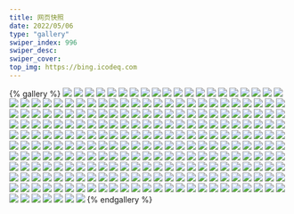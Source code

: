 ```yaml
---
title: 网页快照
date: 2022/05/06 
type: "gallery" 
swiper_index: 996
swiper_desc: 
swiper_cover: 
top_img: https://bing.icodeq.com 
---
```


{% gallery %}
![](https://alist.learnonly.xyz/d/!网页快照/docs.learnonly.xyz/2023-03-25_03-58-46.png)
![](https://alist.learnonly.xyz/d/!网页快照/docs.learnonly.xyz/2023-03-26_03-58-00.png)
![](https://alist.learnonly.xyz/d/!网页快照/docs.learnonly.xyz/2023-03-25_10-01-32.png)
![](https://alist.learnonly.xyz/d/!网页快照/docs.learnonly.xyz/2023-03-25_13-07-03.png)
![](https://alist.learnonly.xyz/d/!网页快照/docs.learnonly.xyz/2023-03-25_22-02-26.png)
![](https://alist.learnonly.xyz/d/!网页快照/docs.learnonly.xyz/2023-03-25_07-00-55.png)
![](https://alist.learnonly.xyz/d/!网页快照/docs.learnonly.xyz/2023-03-26_18-59-32.png)
![](https://alist.learnonly.xyz/d/!网页快照/docs.learnonly.xyz/2023-03-27_02-06-35.png)
![](https://alist.learnonly.xyz/d/!网页快照/docs.learnonly.xyz/2023-03-27_18-59-39.png)
![](https://alist.learnonly.xyz/d/!网页快照/docs.learnonly.xyz/2023-03-26_13-05-15.png)
![](https://alist.learnonly.xyz/d/!网页快照/docs.learnonly.xyz/2023-03-26_09-59-18.png)
![](https://alist.learnonly.xyz/d/!网页快照/docs.learnonly.xyz/2023-03-27_21-58-58.png)
![](https://alist.learnonly.xyz/d/!网页快照/docs.learnonly.xyz/2023-03-27_03-59-57.png)
![](https://alist.learnonly.xyz/d/!网页快照/docs.learnonly.xyz/2023-03-26_15-58-38.png)
![](https://alist.learnonly.xyz/d/!网页快照/docs.learnonly.xyz/2023-03-27_15-59-51.png)
![](https://alist.learnonly.xyz/d/!网页快照/docs.learnonly.xyz/2023-03-26_06-59-25.png)
![](https://alist.learnonly.xyz/d/!网页快照/docs.learnonly.xyz/2023-03-26_22-00-28.png)
![](https://alist.learnonly.xyz/d/!网页快照/docs.learnonly.xyz/2023-03-26_02-12-09.png)
![](https://alist.learnonly.xyz/d/!网页快照/docs.learnonly.xyz/2023-03-27_07-00-13.png)
![](https://alist.learnonly.xyz/d/!网页快照/docs.learnonly.xyz/2023-03-27_09-59-19.png)
![](https://alist.learnonly.xyz/d/!网页快照/docs.learnonly.xyz/2023-03-25_02-02-37.png)
![](https://alist.learnonly.xyz/d/!网页快照/news.pigp.repl.co/2023-03-25_21-57-58.png)
![](https://alist.learnonly.xyz/d/!网页快照/news.pigp.repl.co/2023-03-25_06-56-25.png)
![](https://alist.learnonly.xyz/d/!网页快照/news.pigp.repl.co/2023-03-27_18-56-53.png)
![](https://alist.learnonly.xyz/d/!网页快照/news.pigp.repl.co/2023-03-25_03-56-25.png)
![](https://alist.learnonly.xyz/d/!网页快照/news.pigp.repl.co/2023-03-27_09-56-51.png)
![](https://alist.learnonly.xyz/d/!网页快照/news.pigp.repl.co/2023-03-25_09-57-03.png)
![](https://alist.learnonly.xyz/d/!网页快照/news.pigp.repl.co/2023-03-25_01-58-08.png)
![](https://alist.learnonly.xyz/d/!网页快照/news.pigp.repl.co/2023-03-26_13-03-13.png)
![](https://alist.learnonly.xyz/d/!网页快照/news.pigp.repl.co/2023-03-26_21-56-58.png)
![](https://alist.learnonly.xyz/d/!网页快照/news.pigp.repl.co/2023-03-26_03-56-23.png)
![](https://alist.learnonly.xyz/d/!网页快照/news.pigp.repl.co/2023-03-27_06-56-38.png)
![](https://alist.learnonly.xyz/d/!网页快照/news.pigp.repl.co/2023-03-25_13-03-26.png)
![](https://alist.learnonly.xyz/d/!网页快照/news.pigp.repl.co/2023-03-27_21-56-40.png)
![](https://alist.learnonly.xyz/d/!网页快照/news.pigp.repl.co/2023-03-26_18-56-50.png)
![](https://alist.learnonly.xyz/d/!网页快照/news.pigp.repl.co/2023-03-27_15-56-41.png)
![](https://alist.learnonly.xyz/d/!网页快照/news.pigp.repl.co/2023-03-27_03-56-23.png)
![](https://alist.learnonly.xyz/d/!网页快照/news.pigp.repl.co/2023-03-26_06-57-25.png)
![](https://alist.learnonly.xyz/d/!网页快照/news.pigp.repl.co/2023-03-27_02-02-57.png)
![](https://alist.learnonly.xyz/d/!网页快照/news.pigp.repl.co/2023-03-26_15-56-45.png)
![](https://alist.learnonly.xyz/d/!网页快照/news.pigp.repl.co/2023-03-26_02-06-00.png)
![](https://alist.learnonly.xyz/d/!网页快照/news.pigp.repl.co/2023-03-26_09-57-09.png)
![](https://alist.learnonly.xyz/d/!网页快照/blog.learnonly.xyz/2023-03-25_03-55-46.png)
![](https://alist.learnonly.xyz/d/!网页快照/blog.learnonly.xyz/2023-03-26_03-55-44.png)
![](https://alist.learnonly.xyz/d/!网页快照/blog.learnonly.xyz/2023-03-27_15-55-53.png)
![](https://alist.learnonly.xyz/d/!网页快照/blog.learnonly.xyz/2023-03-27_01-58-09.png)
![](https://alist.learnonly.xyz/d/!网页快照/blog.learnonly.xyz/2023-03-27_03-55-45.png)
![](https://alist.learnonly.xyz/d/!网页快照/blog.learnonly.xyz/2023-03-25_21-56-15.png)
![](https://alist.learnonly.xyz/d/!网页快照/blog.learnonly.xyz/2023-03-25_06-55-44.png)
![](https://alist.learnonly.xyz/d/!网页快照/blog.learnonly.xyz/2023-03-25_01-57-06.png)
![](https://alist.learnonly.xyz/d/!网页快照/blog.learnonly.xyz/2023-03-26_09-55-57.png)
![](https://alist.learnonly.xyz/d/!网页快照/blog.learnonly.xyz/2023-03-26_15-56-00.png)
![](https://alist.learnonly.xyz/d/!网页快照/blog.learnonly.xyz/2023-03-27_06-56-00.png)
![](https://alist.learnonly.xyz/d/!网页快照/blog.learnonly.xyz/2023-03-25_13-02-14.png)
![](https://alist.learnonly.xyz/d/!网页快照/blog.learnonly.xyz/2023-03-27_21-55-57.png)
![](https://alist.learnonly.xyz/d/!网页快照/blog.learnonly.xyz/2023-03-25_09-55-59.png)
![](https://alist.learnonly.xyz/d/!网页快照/blog.learnonly.xyz/2023-03-26_18-55-57.png)
![](https://alist.learnonly.xyz/d/!网页快照/blog.learnonly.xyz/2023-03-27_09-56-09.png)
![](https://alist.learnonly.xyz/d/!网页快照/blog.learnonly.xyz/2023-03-26_13-02-28.png)
![](https://alist.learnonly.xyz/d/!网页快照/blog.learnonly.xyz/2023-03-26_02-05-15.png)
![](https://alist.learnonly.xyz/d/!网页快照/blog.learnonly.xyz/2023-03-27_18-56-15.png)
![](https://alist.learnonly.xyz/d/!网页快照/blog.learnonly.xyz/2023-03-26_21-55-59.png)
![](https://alist.learnonly.xyz/d/!网页快照/blog.learnonly.xyz/2023-03-26_06-55-58.png)
![](https://alist.learnonly.xyz/d/!网页快照/space.bilibili.com/2023-03-25_09-55-50.png)
![](https://alist.learnonly.xyz/d/!网页快照/space.bilibili.com/2023-03-25_01-56-57.png)
![](https://alist.learnonly.xyz/d/!网页快照/space.bilibili.com/2023-03-25_03-55-36.png)
![](https://alist.learnonly.xyz/d/!网页快照/space.bilibili.com/2023-03-27_21-55-49.png)
![](https://alist.learnonly.xyz/d/!网页快照/space.bilibili.com/2023-03-26_02-05-05.png)
![](https://alist.learnonly.xyz/d/!网页快照/space.bilibili.com/2023-03-27_18-56-06.png)
![](https://alist.learnonly.xyz/d/!网页快照/space.bilibili.com/2023-03-26_15-55-51.png)
![](https://alist.learnonly.xyz/d/!网页快照/space.bilibili.com/2023-03-27_15-55-43.png)
![](https://alist.learnonly.xyz/d/!网页快照/space.bilibili.com/2023-03-26_13-02-20.png)
![](https://alist.learnonly.xyz/d/!网页快照/space.bilibili.com/2023-03-26_18-55-48.png)
![](https://alist.learnonly.xyz/d/!网页快照/space.bilibili.com/2023-03-27_06-55-51.png)
![](https://alist.learnonly.xyz/d/!网页快照/space.bilibili.com/2023-03-26_06-55-49.png)
![](https://alist.learnonly.xyz/d/!网页快照/space.bilibili.com/2023-03-25_21-56-06.png)
![](https://alist.learnonly.xyz/d/!网页快照/space.bilibili.com/2023-03-25_06-55-35.png)
![](https://alist.learnonly.xyz/d/!网页快照/space.bilibili.com/2023-03-26_03-55-34.png)
![](https://alist.learnonly.xyz/d/!网页快照/space.bilibili.com/2023-03-25_13-02-00.png)
![](https://alist.learnonly.xyz/d/!网页快照/space.bilibili.com/2023-03-26_09-55-49.png)
![](https://alist.learnonly.xyz/d/!网页快照/space.bilibili.com/2023-03-26_21-55-49.png)
![](https://alist.learnonly.xyz/d/!网页快照/space.bilibili.com/2023-03-27_01-57-59.png)
![](https://alist.learnonly.xyz/d/!网页快照/space.bilibili.com/2023-03-27_03-55-36.png)
![](https://alist.learnonly.xyz/d/!网页快照/space.bilibili.com/2023-03-27_09-56-00.png)
![](https://alist.learnonly.xyz/d/!网页快照/whatnginx.learnonly.repl.co/2023-03-25_09-56-51.png)
![](https://alist.learnonly.xyz/d/!网页快照/whatnginx.learnonly.repl.co/2023-03-26_02-05-48.png)
![](https://alist.learnonly.xyz/d/!网页快照/whatnginx.learnonly.repl.co/2023-03-27_02-02-50.png)
![](https://alist.learnonly.xyz/d/!网页快照/whatnginx.learnonly.repl.co/2023-03-27_18-56-45.png)
![](https://alist.learnonly.xyz/d/!网页快照/whatnginx.learnonly.repl.co/2023-03-26_21-56-51.png)
![](https://alist.learnonly.xyz/d/!网页快照/whatnginx.learnonly.repl.co/2023-03-25_21-57-46.png)
![](https://alist.learnonly.xyz/d/!网页快照/whatnginx.learnonly.repl.co/2023-03-25_06-56-18.png)
![](https://alist.learnonly.xyz/d/!网页快照/whatnginx.learnonly.repl.co/2023-03-26_13-03-01.png)
![](https://alist.learnonly.xyz/d/!网页快照/whatnginx.learnonly.repl.co/2023-03-26_18-56-43.png)
![](https://alist.learnonly.xyz/d/!网页快照/whatnginx.learnonly.repl.co/2023-03-26_03-56-16.png)
![](https://alist.learnonly.xyz/d/!网页快照/whatnginx.learnonly.repl.co/2023-03-25_03-56-18.png)
![](https://alist.learnonly.xyz/d/!网页快照/whatnginx.learnonly.repl.co/2023-03-27_06-56-31.png)
![](https://alist.learnonly.xyz/d/!网页快照/whatnginx.learnonly.repl.co/2023-03-26_15-56-33.png)
![](https://alist.learnonly.xyz/d/!网页快照/whatnginx.learnonly.repl.co/2023-03-27_09-56-39.png)
![](https://alist.learnonly.xyz/d/!网页快照/whatnginx.learnonly.repl.co/2023-03-27_21-56-28.png)
![](https://alist.learnonly.xyz/d/!网页快照/whatnginx.learnonly.repl.co/2023-03-27_15-56-25.png)
![](https://alist.learnonly.xyz/d/!网页快照/whatnginx.learnonly.repl.co/2023-03-27_03-56-16.png)
![](https://alist.learnonly.xyz/d/!网页快照/whatnginx.learnonly.repl.co/2023-03-26_06-57-12.png)
![](https://alist.learnonly.xyz/d/!网页快照/whatnginx.learnonly.repl.co/2023-03-26_09-56-57.png)
![](https://alist.learnonly.xyz/d/!网页快照/whatnginx.learnonly.repl.co/2023-03-25_01-58-00.png)
![](https://alist.learnonly.xyz/d/!网页快照/whatnginx.learnonly.repl.co/2023-03-25_13-03-14.png)
![](https://alist.learnonly.xyz/d/!网页快照/pighog.vercel.app/2023-03-26_15-56-09.png)
![](https://alist.learnonly.xyz/d/!网页快照/pighog.vercel.app/2023-03-26_06-56-07.png)
![](https://alist.learnonly.xyz/d/!网页快照/pighog.vercel.app/2023-03-27_15-56-01.png)
![](https://alist.learnonly.xyz/d/!网页快照/pighog.vercel.app/2023-03-27_21-56-04.png)
![](https://alist.learnonly.xyz/d/!网页快照/pighog.vercel.app/2023-03-26_02-05-24.png)
![](https://alist.learnonly.xyz/d/!网页快照/pighog.vercel.app/2023-03-26_21-56-08.png)
![](https://alist.learnonly.xyz/d/!网页快照/pighog.vercel.app/2023-03-25_09-56-28.png)
![](https://alist.learnonly.xyz/d/!网页快照/pighog.vercel.app/2023-03-26_09-56-11.png)
![](https://alist.learnonly.xyz/d/!网页快照/pighog.vercel.app/2023-03-25_21-57-23.png)
![](https://alist.learnonly.xyz/d/!网页快照/pighog.vercel.app/2023-03-27_18-56-22.png)
![](https://alist.learnonly.xyz/d/!网页快照/pighog.vercel.app/2023-03-26_13-02-37.png)
![](https://alist.learnonly.xyz/d/!网页快照/pighog.vercel.app/2023-03-25_01-57-37.png)
![](https://alist.learnonly.xyz/d/!网页快照/pighog.vercel.app/2023-03-27_03-55-52.png)
![](https://alist.learnonly.xyz/d/!网页快照/pighog.vercel.app/2023-03-27_02-02-13.png)
![](https://alist.learnonly.xyz/d/!网页快照/pighog.vercel.app/2023-03-25_03-55-55.png)
![](https://alist.learnonly.xyz/d/!网页快照/pighog.vercel.app/2023-03-27_09-56-17.png)
![](https://alist.learnonly.xyz/d/!网页快照/pighog.vercel.app/2023-03-25_13-02-23.png)
![](https://alist.learnonly.xyz/d/!网页快照/pighog.vercel.app/2023-03-25_06-55-54.png)
![](https://alist.learnonly.xyz/d/!网页快照/pighog.vercel.app/2023-03-26_18-56-06.png)
![](https://alist.learnonly.xyz/d/!网页快照/pighog.vercel.app/2023-03-26_03-55-53.png)
![](https://alist.learnonly.xyz/d/!网页快照/pighog.vercel.app/2023-03-27_06-56-07.png)
![](https://alist.learnonly.xyz/d/!网页快照/img.pighog.repl.co/2023-03-26_18-56-28.png)
![](https://alist.learnonly.xyz/d/!网页快照/img.pighog.repl.co/2023-03-25_01-57-47.png)
![](https://alist.learnonly.xyz/d/!网页快照/img.pighog.repl.co/2023-03-27_02-02-36.png)
![](https://alist.learnonly.xyz/d/!网页快照/img.pighog.repl.co/2023-03-25_03-56-04.png)
![](https://alist.learnonly.xyz/d/!网页快照/img.pighog.repl.co/2023-03-26_09-56-43.png)
![](https://alist.learnonly.xyz/d/!网页快照/img.pighog.repl.co/2023-03-27_15-56-11.png)
![](https://alist.learnonly.xyz/d/!网页快照/img.pighog.repl.co/2023-03-27_06-56-18.png)
![](https://alist.learnonly.xyz/d/!网页快照/img.pighog.repl.co/2023-03-26_03-56-03.png)
![](https://alist.learnonly.xyz/d/!网页快照/img.pighog.repl.co/2023-03-27_18-56-32.png)
![](https://alist.learnonly.xyz/d/!网页快照/img.pighog.repl.co/2023-03-25_06-56-04.png)
![](https://alist.learnonly.xyz/d/!网页快照/img.pighog.repl.co/2023-03-26_15-56-19.png)
![](https://alist.learnonly.xyz/d/!网页快照/img.pighog.repl.co/2023-03-26_13-02-47.png)
![](https://alist.learnonly.xyz/d/!网页快照/img.pighog.repl.co/2023-03-26_02-05-34.png)
![](https://alist.learnonly.xyz/d/!网页快照/img.pighog.repl.co/2023-03-26_21-56-38.png)
![](https://alist.learnonly.xyz/d/!网页快照/img.pighog.repl.co/2023-03-25_21-57-32.png)
![](https://alist.learnonly.xyz/d/!网页快照/img.pighog.repl.co/2023-03-27_09-56-26.png)
![](https://alist.learnonly.xyz/d/!网页快照/img.pighog.repl.co/2023-03-25_09-56-38.png)
![](https://alist.learnonly.xyz/d/!网页快照/img.pighog.repl.co/2023-03-27_21-56-14.png)
![](https://alist.learnonly.xyz/d/!网页快照/img.pighog.repl.co/2023-03-25_13-03-00.png)
![](https://alist.learnonly.xyz/d/!网页快照/img.pighog.repl.co/2023-03-27_03-56-03.png)
![](https://alist.learnonly.xyz/d/!网页快照/img.pighog.repl.co/2023-03-26_06-56-58.png)
![](https://alist.learnonly.xyz/d/!网页快照/uptime.learnonly.repl.co/2023-03-27_03-57-31.png)
![](https://alist.learnonly.xyz/d/!网页快照/uptime.learnonly.repl.co/2023-03-25_13-03-35.png)
![](https://alist.learnonly.xyz/d/!网页快照/uptime.learnonly.repl.co/2023-03-25_09-57-11.png)
![](https://alist.learnonly.xyz/d/!网页快照/uptime.learnonly.repl.co/2023-03-26_03-56-31.png)
![](https://alist.learnonly.xyz/d/!网页快照/uptime.learnonly.repl.co/2023-03-26_13-03-20.png)
![](https://alist.learnonly.xyz/d/!网页快照/uptime.learnonly.repl.co/2023-03-27_15-56-49.png)
![](https://alist.learnonly.xyz/d/!网页快照/uptime.learnonly.repl.co/2023-03-26_21-57-06.png)
![](https://alist.learnonly.xyz/d/!网页快照/uptime.learnonly.repl.co/2023-03-25_06-56-33.png)
![](https://alist.learnonly.xyz/d/!网页快照/uptime.learnonly.repl.co/2023-03-25_01-58-16.png)
![](https://alist.learnonly.xyz/d/!网页快照/uptime.learnonly.repl.co/2023-03-27_18-57-00.png)
![](https://alist.learnonly.xyz/d/!网页快照/uptime.learnonly.repl.co/2023-03-26_09-57-16.png)
![](https://alist.learnonly.xyz/d/!网页快照/uptime.learnonly.repl.co/2023-03-26_06-57-33.png)
![](https://alist.learnonly.xyz/d/!网页快照/uptime.learnonly.repl.co/2023-03-26_15-56-52.png)
![](https://alist.learnonly.xyz/d/!网页快照/uptime.learnonly.repl.co/2023-03-27_06-56-46.png)
![](https://alist.learnonly.xyz/d/!网页快照/uptime.learnonly.repl.co/2023-03-26_02-06-08.png)
![](https://alist.learnonly.xyz/d/!网页快照/uptime.learnonly.repl.co/2023-03-26_18-56-58.png)
![](https://alist.learnonly.xyz/d/!网页快照/uptime.learnonly.repl.co/2023-03-27_09-56-59.png)
![](https://alist.learnonly.xyz/d/!网页快照/uptime.learnonly.repl.co/2023-03-25_03-56-33.png)
![](https://alist.learnonly.xyz/d/!网页快照/uptime.learnonly.repl.co/2023-03-25_21-58-05.png)
![](https://alist.learnonly.xyz/d/!网页快照/uptime.learnonly.repl.co/2023-03-27_02-03-04.png)
![](https://alist.learnonly.xyz/d/!网页快照/uptime.learnonly.repl.co/2023-03-27_21-56-47.png)
![](https://alist.learnonly.xyz/d/!网页快照/read.learnonly.xyz/2023-03-26_18-58-32.png)
![](https://alist.learnonly.xyz/d/!网页快照/read.learnonly.xyz/2023-03-27_15-59-04.png)
![](https://alist.learnonly.xyz/d/!网页快照/read.learnonly.xyz/2023-03-25_06-58-47.png)
![](https://alist.learnonly.xyz/d/!网页快照/read.learnonly.xyz/2023-03-26_09-58-25.png)
![](https://alist.learnonly.xyz/d/!网页快照/read.learnonly.xyz/2023-03-27_06-58-06.png)
![](https://alist.learnonly.xyz/d/!网页快照/read.learnonly.xyz/2023-03-26_15-57-56.png)
![](https://alist.learnonly.xyz/d/!网页快照/read.learnonly.xyz/2023-03-26_03-57-48.png)
![](https://alist.learnonly.xyz/d/!网页快照/read.learnonly.xyz/2023-03-25_09-59-25.png)
![](https://alist.learnonly.xyz/d/!网页快照/read.learnonly.xyz/2023-03-25_22-00-19.png)
![](https://alist.learnonly.xyz/d/!网页快照/read.learnonly.xyz/2023-03-26_13-04-26.png)
![](https://alist.learnonly.xyz/d/!网页快照/read.learnonly.xyz/2023-03-25_02-00-30.png)
![](https://alist.learnonly.xyz/d/!网页快照/read.learnonly.xyz/2023-03-26_21-59-39.png)
![](https://alist.learnonly.xyz/d/!网页快照/read.learnonly.xyz/2023-03-27_02-04-28.png)
![](https://alist.learnonly.xyz/d/!网页快照/read.learnonly.xyz/2023-03-27_09-58-14.png)
![](https://alist.learnonly.xyz/d/!网页快照/read.learnonly.xyz/2023-03-25_03-57-34.png)
![](https://alist.learnonly.xyz/d/!网页快照/read.learnonly.xyz/2023-03-26_06-58-44.png)
![](https://alist.learnonly.xyz/d/!网页快照/read.learnonly.xyz/2023-03-27_21-57-56.png)
![](https://alist.learnonly.xyz/d/!网页快照/read.learnonly.xyz/2023-03-27_03-59-45.png)
![](https://alist.learnonly.xyz/d/!网页快照/read.learnonly.xyz/2023-03-27_18-58-57.png)
![](https://alist.learnonly.xyz/d/!网页快照/read.learnonly.xyz/2023-03-26_02-08-23.png)
![](https://alist.learnonly.xyz/d/!网页快照/read.learnonly.xyz/2023-03-25_13-05-49.png)
![](https://alist.learnonly.xyz/d/!网页快照/vercel.pighog.repl.co/2023-03-25_01-57-53.png)
![](https://alist.learnonly.xyz/d/!网页快照/vercel.pighog.repl.co/2023-03-26_13-02-54.png)
![](https://alist.learnonly.xyz/d/!网页快照/vercel.pighog.repl.co/2023-03-26_21-56-45.png)
![](https://alist.learnonly.xyz/d/!网页快照/vercel.pighog.repl.co/2023-03-25_03-56-11.png)
![](https://alist.learnonly.xyz/d/!网页快照/vercel.pighog.repl.co/2023-03-27_06-56-25.png)
![](https://alist.learnonly.xyz/d/!网页快照/vercel.pighog.repl.co/2023-03-27_18-56-39.png)
![](https://alist.learnonly.xyz/d/!网页快照/vercel.pighog.repl.co/2023-03-27_21-56-21.png)
![](https://alist.learnonly.xyz/d/!网页快照/vercel.pighog.repl.co/2023-03-27_09-56-33.png)
![](https://alist.learnonly.xyz/d/!网页快照/vercel.pighog.repl.co/2023-03-26_18-56-36.png)
![](https://alist.learnonly.xyz/d/!网页快照/vercel.pighog.repl.co/2023-03-26_15-56-26.png)
![](https://alist.learnonly.xyz/d/!网页快照/vercel.pighog.repl.co/2023-03-27_02-02-43.png)
![](https://alist.learnonly.xyz/d/!网页快照/vercel.pighog.repl.co/2023-03-27_15-56-18.png)
![](https://alist.learnonly.xyz/d/!网页快照/vercel.pighog.repl.co/2023-03-25_13-03-07.png)
![](https://alist.learnonly.xyz/d/!网页快照/vercel.pighog.repl.co/2023-03-25_21-57-39.png)
![](https://alist.learnonly.xyz/d/!网页快照/vercel.pighog.repl.co/2023-03-26_02-05-41.png)
![](https://alist.learnonly.xyz/d/!网页快照/vercel.pighog.repl.co/2023-03-26_03-56-09.png)
![](https://alist.learnonly.xyz/d/!网页快照/vercel.pighog.repl.co/2023-03-26_09-56-50.png)
![](https://alist.learnonly.xyz/d/!网页快照/vercel.pighog.repl.co/2023-03-26_06-57-05.png)
![](https://alist.learnonly.xyz/d/!网页快照/vercel.pighog.repl.co/2023-03-27_03-56-10.png)
![](https://alist.learnonly.xyz/d/!网页快照/vercel.pighog.repl.co/2023-03-25_09-56-44.png)
![](https://alist.learnonly.xyz/d/!网页快照/vercel.pighog.repl.co/2023-03-25_06-56-11.png)
![](https://alist.learnonly.xyz/d/!网页快照/alist.learnonly.xyz/2023-03-25_06-55-26.png)
![](https://alist.learnonly.xyz/d/!网页快照/alist.learnonly.xyz/2023-03-25_21-55-56.png)
![](https://alist.learnonly.xyz/d/!网页快照/alist.learnonly.xyz/2023-03-26_09-55-37.png)
![](https://alist.learnonly.xyz/d/!网页快照/alist.learnonly.xyz/2023-03-25_13-01-49.png)
![](https://alist.learnonly.xyz/d/!网页快照/alist.learnonly.xyz/2023-03-26_21-55-38.png)
![](https://alist.learnonly.xyz/d/!网页快照/alist.learnonly.xyz/2023-03-27_06-55-40.png)
![](https://alist.learnonly.xyz/d/!网页快照/alist.learnonly.xyz/2023-03-25_09-55-39.png)
![](https://alist.learnonly.xyz/d/!网页快照/alist.learnonly.xyz/2023-03-27_21-55-38.png)
![](https://alist.learnonly.xyz/d/!网页快照/alist.learnonly.xyz/2023-03-27_09-55-50.png)
![](https://alist.learnonly.xyz/d/!网页快照/alist.learnonly.xyz/2023-03-27_01-57-48.png)
![](https://alist.learnonly.xyz/d/!网页快照/alist.learnonly.xyz/2023-03-27_15-55-32.png)
![](https://alist.learnonly.xyz/d/!网页快照/alist.learnonly.xyz/2023-03-26_13-02-11.png)
![](https://alist.learnonly.xyz/d/!网页快照/alist.learnonly.xyz/2023-03-26_02-04-54.png)
![](https://alist.learnonly.xyz/d/!网页快照/alist.learnonly.xyz/2023-03-27_03-55-27.png)
![](https://alist.learnonly.xyz/d/!网页快照/alist.learnonly.xyz/2023-03-26_03-55-24.png)
![](https://alist.learnonly.xyz/d/!网页快照/alist.learnonly.xyz/2023-03-25_03-55-25.png)
![](https://alist.learnonly.xyz/d/!网页快照/alist.learnonly.xyz/2023-03-26_15-55-39.png)
![](https://alist.learnonly.xyz/d/!网页快照/alist.learnonly.xyz/2023-03-27_18-55-52.png)
![](https://alist.learnonly.xyz/d/!网页快照/alist.learnonly.xyz/2023-03-25_01-56-47.png)
![](https://alist.learnonly.xyz/d/!网页快照/alist.learnonly.xyz/2023-03-26_06-55-39.png)
![](https://alist.learnonly.xyz/d/!网页快照/alist.learnonly.xyz/2023-03-26_18-55-36.png)
![](https://alist.learnonly.xyz/d/!网页快照/time.piged.repl.co/2023-03-26_21-57-39.png)
![](https://alist.learnonly.xyz/d/!网页快照/time.piged.repl.co/2023-03-25_09-57-18.png)
![](https://alist.learnonly.xyz/d/!网页快照/time.piged.repl.co/2023-03-25_03-56-40.png)
![](https://alist.learnonly.xyz/d/!网页快照/time.piged.repl.co/2023-03-27_18-57-08.png)
![](https://alist.learnonly.xyz/d/!网页快照/time.piged.repl.co/2023-03-27_06-56-54.png)
![](https://alist.learnonly.xyz/d/!网页快照/time.piged.repl.co/2023-03-27_09-57-06.png)
![](https://alist.learnonly.xyz/d/!网页快照/time.piged.repl.co/2023-03-26_13-03-28.png)
![](https://alist.learnonly.xyz/d/!网页快照/time.piged.repl.co/2023-03-26_18-57-06.png)
![](https://alist.learnonly.xyz/d/!网页快照/time.piged.repl.co/2023-03-26_09-57-24.png)
![](https://alist.learnonly.xyz/d/!网页快照/time.piged.repl.co/2023-03-25_01-58-23.png)
![](https://alist.learnonly.xyz/d/!网页快照/time.piged.repl.co/2023-03-25_06-56-40.png)
![](https://alist.learnonly.xyz/d/!网页快照/time.piged.repl.co/2023-03-27_15-56-57.png)
![](https://alist.learnonly.xyz/d/!网页快照/time.piged.repl.co/2023-03-26_15-56-59.png)
![](https://alist.learnonly.xyz/d/!网页快照/time.piged.repl.co/2023-03-25_21-58-12.png)
![](https://alist.learnonly.xyz/d/!网页快照/time.piged.repl.co/2023-03-27_02-03-11.png)
![](https://alist.learnonly.xyz/d/!网页快照/time.piged.repl.co/2023-03-27_03-57-38.png)
![](https://alist.learnonly.xyz/d/!网页快照/time.piged.repl.co/2023-03-26_02-06-16.png)
![](https://alist.learnonly.xyz/d/!网页快照/time.piged.repl.co/2023-03-27_21-56-55.png)
![](https://alist.learnonly.xyz/d/!网页快照/time.piged.repl.co/2023-03-25_13-03-42.png)
![](https://alist.learnonly.xyz/d/!网页快照/time.piged.repl.co/2023-03-26_06-57-40.png)
![](https://alist.learnonly.xyz/d/!网页快照/time.piged.repl.co/2023-03-26_03-56-38.png)
{% endgallery %}
